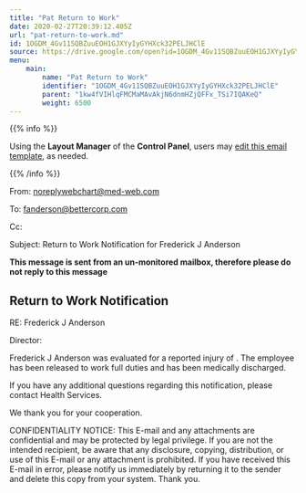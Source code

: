 ```yaml
---
title: "Pat Return to Work"
date: 2020-02-27T20:39:12.405Z
url: "pat-return-to-work.md"
id: 1OGDM_4Gv11SQBZuuEOH1GJXYyIyGYHXck32PELJHClE
source: https://drive.google.com/open?id=1OGDM_4Gv11SQBZuuEOH1GJXYyIyGYHXck32PELJHClE
menu:
    main:
        name: "Pat Return to Work"
        identifier: "1OGDM_4Gv11SQBZuuEOH1GJXYyIyGYHXck32PELJHClE"
        parent: "1kw4fVIHlqFMCMaMAvAkjN6dnmHZjQFFx_TSi7IQAKeQ"
        weight: 6500
---
```









{{% info %}}

Using the **Layout Manager** of the **Control Panel**, users may [edit this email template](https://system/?f=admin&subfunc=layout_manager&search_for=email&layout_search=Go&lv_layout_manager_limit=0&opp=edit&doc_type=ERTW&old_module=Email&old_name=Pat+Return+to+Work&active=0), as needed.

{{% /info %}}


From: noreplywebchart@med-web.com

To: fanderson@bettercorp.com

Cc:

Subject: Return to Work Notification for Frederick J Anderson



****This message is sent from an un-monitored mailbox, therefore please do not reply to this message****

## Return to Work Notification



RE: Frederick J Anderson

Director:



Frederick J Anderson was evaluated for a reported injury of . The employee has been released to work full duties and has been medically discharged.

If you have any additional questions regarding this notification, please contact Health Services.

We thank you for your cooperation.





CONFIDENTIALITY NOTICE: This E-mail and any attachments are confidential and may be protected by legal privilege. If you are not the intended recipient, be aware that any disclosure, copying, distribution, or use of this E-mail or any attachment is prohibited. If you have received this E-mail in error, please notify us immediately by returning it to the sender and delete this copy from your system. Thank you.

